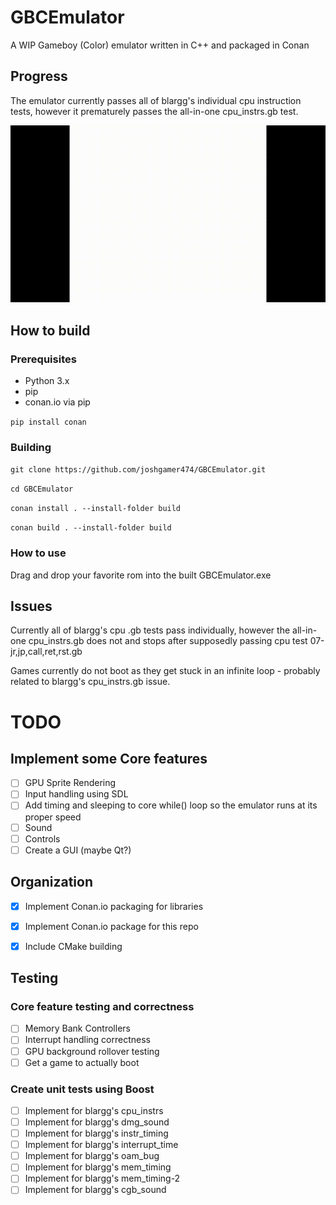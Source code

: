 # GBCEmulator
A WIP Gameboy (Color) emulator written in C++ and packaged in Conan

## Progress

The emulator currently passes all of blargg's individual cpu instruction tests, however it prematurely passes the all-in-one cpu_instrs.gb test.

![](https://github.com/joshgamer474/GBCEmulator/raw/master/res/blargg_cpu_intrs.gif)

## How to build

### Prerequisites

* Python 3.x
* pip
* conan.io via pip

```pip install conan```

### Building

```git clone https://github.com/joshgamer474/GBCEmulator.git```

```cd GBCEmulator```

```conan install . --install-folder build```

```conan build . --install-folder build```

### How to use
Drag and drop your favorite rom into the built GBCEmulator.exe


## Issues

Currently all of blargg's cpu .gb tests pass individually, however the all-in-one cpu_instrs.gb does not and stops after supposedly passing cpu test 07-jr,jp,call,ret,rst.gb

Games currently do not boot as they get stuck in an infinite loop - probably related to blargg's cpu_instrs.gb issue.


# TODO

## Implement some Core features
- [ ] GPU Sprite Rendering
- [ ] Input handling using SDL
- [ ] Add timing and sleeping to core while() loop so the emulator runs at its proper speed
- [ ] Sound
- [ ] Controls
- [ ] Create a GUI (maybe Qt?)

## Organization
- [x] Implement Conan.io packaging for libraries
- [x] Implement Conan.io package for this repo
- [x] Include CMake building


## Testing

### Core feature testing and correctness
- [ ] Memory Bank Controllers
- [ ] Interrupt handling correctness
- [ ] GPU background rollover testing
- [ ] Get a game to actually boot

### Create unit tests using Boost
- [ ] Implement for blargg's cpu_instrs
- [ ] Implement for blargg's dmg_sound
- [ ] Implement for blargg's instr_timing
- [ ] Implement for blargg's interrupt_time
- [ ] Implement for blargg's oam_bug
- [ ] Implement for blargg's mem_timing
- [ ] Implement for blargg's mem_timing-2
- [ ] Implement for blargg's cgb_sound
